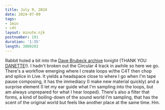 ```yaml
---
title: July 9, 2024
date: 2024-07-09
tags:
- 1min
- c4t
layout: minute.njk
postnumber: 191
duration: '1:35'
length: 3800293
---
```

Rabbit holed a bit into the [Dave Brubeck archive](https://www.brubeckcollection.org/) tonight (THANK YOU [DANETTE](https://www.danettedavis.com/)!). I hadn't broken out the Circular 4 track in awhile so here we go. There's a workflow emerging where I create loops w/the C4T then chop and splice in Live. It yields a headspace close to where I go when I'm tape pause composing, it has the immediacy (I make new material quickly) and a surprise element (I let my ear guide what I'm sampling into the loops, but am always unprepared for what I hear looped). There's also a filter that forms, a kind of boiling-down of the sound world I'm sampling, that has the scent of the original world but feels like another place at the same time. Hm. 